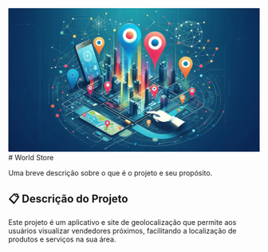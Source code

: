 <img src="https://github.com/joaovtk/world-store/blob/main/WalpaperGEO.jpeg" />
# World Store

Uma breve descrição sobre o que é o projeto e seu propósito.

## 📋 Descrição do Projeto

Este projeto é um aplicativo e site de geolocalização que permite aos usuários visualizar vendedores próximos, facilitando a localização de produtos e serviços na sua área.
